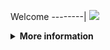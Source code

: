 Welcome
--------|
![](https://media.tenor.com/iVCiM9W7cvYAAAAd/welcome.gif)

<details>
  <summary><b>More information</b></summary>

#### ★ Social Accounts ★
<a href="https://m.facebook.com/uchieell.neww"><img src="https://raw.githubusercontent.com/Dumai-991/Dumai-991/main/Image/images.png" alt="alt text" width="75" height="75"></a>

$ pkg update && pkg upgrade

$ pkg install python git

$ pkg install play-audio

$ pip install requests mechanize

$ pip install rich bs4

$ pip install stdiomask

$ pip install --upgrade pip

$ git clone https://github.com/Alexander-Khntlts/Huawei7_V3

$ ls ( L kecil )

$ cd FerlyXD

$ python Huawei7_V3.py

###Jangan Lupa Kasih Bintang Yah Oom,GK Papa Gak Di Follow Juga,Hehe🗿🗿👌😁###
